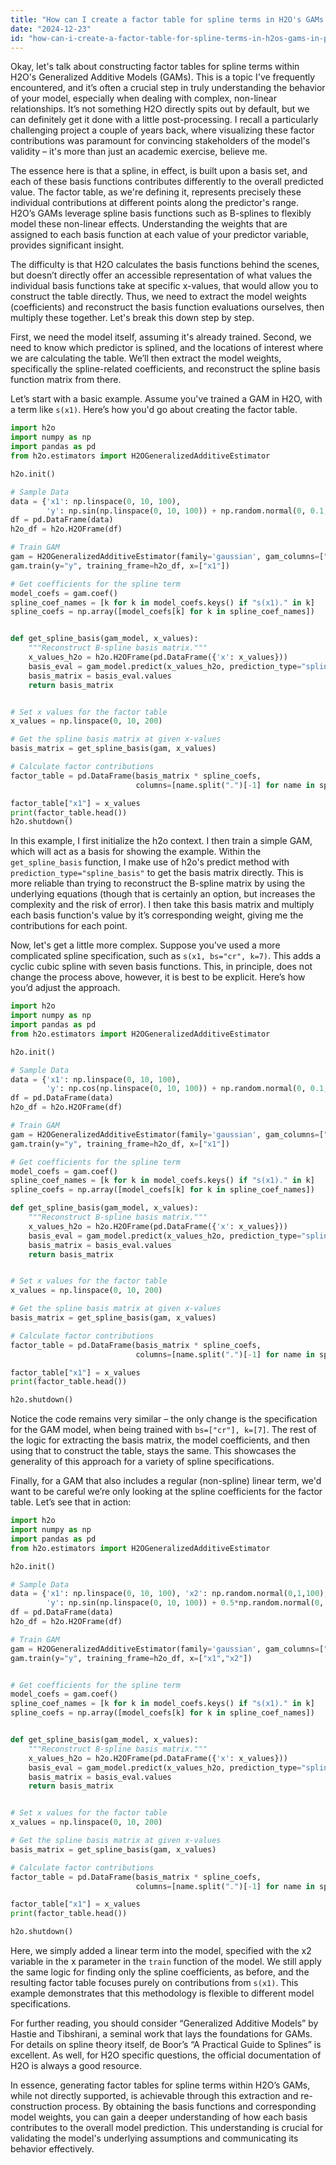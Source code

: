 ```yaml
---
title: "How can I create a factor table for spline terms in H2O's GAMs in Python?"
date: "2024-12-23"
id: "how-can-i-create-a-factor-table-for-spline-terms-in-h2os-gams-in-python"
---
```


Okay, let's talk about constructing factor tables for spline terms within H2O's Generalized Additive Models (GAMs). This is a topic I've frequently encountered, and it’s often a crucial step in truly understanding the behavior of your model, especially when dealing with complex, non-linear relationships. It’s not something H2O directly spits out by default, but we can definitely get it done with a little post-processing. I recall a particularly challenging project a couple of years back, where visualizing these factor contributions was paramount for convincing stakeholders of the model's validity – it's more than just an academic exercise, believe me.

The essence here is that a spline, in effect, is built upon a basis set, and each of these basis functions contributes differently to the overall predicted value. The factor table, as we're defining it, represents precisely these individual contributions at different points along the predictor's range. H2O’s GAMs leverage spline basis functions such as B-splines to flexibly model these non-linear effects. Understanding the weights that are assigned to each basis function at each value of your predictor variable, provides significant insight.

The difficulty is that H2O calculates the basis functions behind the scenes, but doesn’t directly offer an accessible representation of what values the individual basis functions take at specific x-values, that would allow you to construct the table directly. Thus, we need to extract the model weights (coefficients) and reconstruct the basis function evaluations ourselves, then multiply these together. Let's break this down step by step.

First, we need the model itself, assuming it's already trained. Second, we need to know which predictor is splined, and the locations of interest where we are calculating the table. We’ll then extract the model weights, specifically the spline-related coefficients, and reconstruct the spline basis function matrix from there.

Let’s start with a basic example. Assume you've trained a GAM in H2O, with a term like `s(x1)`. Here’s how you'd go about creating the factor table.

```python
import h2o
import numpy as np
import pandas as pd
from h2o.estimators import H2OGeneralizedAdditiveEstimator

h2o.init()

# Sample Data
data = {'x1': np.linspace(0, 10, 100),
        'y': np.sin(np.linspace(0, 10, 100)) + np.random.normal(0, 0.1, 100)}
df = pd.DataFrame(data)
h2o_df = h2o.H2OFrame(df)

# Train GAM
gam = H2OGeneralizedAdditiveEstimator(family='gaussian', gam_columns=["x1"], bs=["bs"])
gam.train(y="y", training_frame=h2o_df, x=["x1"])

# Get coefficients for the spline term
model_coefs = gam.coef()
spline_coef_names = [k for k in model_coefs.keys() if "s(x1)." in k]
spline_coefs = np.array([model_coefs[k] for k in spline_coef_names])


def get_spline_basis(gam_model, x_values):
    """Reconstruct B-spline basis matrix."""
    x_values_h2o = h2o.H2OFrame(pd.DataFrame({'x': x_values}))
    basis_eval = gam_model.predict(x_values_h2o, prediction_type="spline_basis").as_data_frame()
    basis_matrix = basis_eval.values
    return basis_matrix


# Set x values for the factor table
x_values = np.linspace(0, 10, 200)

# Get the spline basis matrix at given x-values
basis_matrix = get_spline_basis(gam, x_values)

# Calculate factor contributions
factor_table = pd.DataFrame(basis_matrix * spline_coefs,
                            columns=[name.split(".")[-1] for name in spline_coef_names])

factor_table["x1"] = x_values
print(factor_table.head())
h2o.shutdown()
```

In this example, I first initialize the h2o context. I then train a simple GAM, which will act as a basis for showing the example. Within the `get_spline_basis` function, I make use of h2o's predict method with `prediction_type="spline_basis"` to get the basis matrix directly. This is more reliable than trying to reconstruct the B-spline matrix by using the underlying equations (though that is certainly an option, but increases the complexity and the risk of error). I then take this basis matrix and multiply each basis function's value by it’s corresponding weight, giving me the contributions for each point.

Now, let's get a little more complex. Suppose you've used a more complicated spline specification, such as `s(x1, bs="cr", k=7)`. This adds a cyclic cubic spline with seven basis functions. This, in principle, does not change the process above, however, it is best to be explicit. Here’s how you’d adjust the approach.

```python
import h2o
import numpy as np
import pandas as pd
from h2o.estimators import H2OGeneralizedAdditiveEstimator

h2o.init()

# Sample Data
data = {'x1': np.linspace(0, 10, 100),
        'y': np.cos(np.linspace(0, 10, 100)) + np.random.normal(0, 0.1, 100)}
df = pd.DataFrame(data)
h2o_df = h2o.H2OFrame(df)

# Train GAM
gam = H2OGeneralizedAdditiveEstimator(family='gaussian', gam_columns=["x1"], bs=["cr"], k=[7])
gam.train(y="y", training_frame=h2o_df, x=["x1"])

# Get coefficients for the spline term
model_coefs = gam.coef()
spline_coef_names = [k for k in model_coefs.keys() if "s(x1)." in k]
spline_coefs = np.array([model_coefs[k] for k in spline_coef_names])

def get_spline_basis(gam_model, x_values):
    """Reconstruct B-spline basis matrix."""
    x_values_h2o = h2o.H2OFrame(pd.DataFrame({'x': x_values}))
    basis_eval = gam_model.predict(x_values_h2o, prediction_type="spline_basis").as_data_frame()
    basis_matrix = basis_eval.values
    return basis_matrix


# Set x values for the factor table
x_values = np.linspace(0, 10, 200)

# Get the spline basis matrix at given x-values
basis_matrix = get_spline_basis(gam, x_values)

# Calculate factor contributions
factor_table = pd.DataFrame(basis_matrix * spline_coefs,
                            columns=[name.split(".")[-1] for name in spline_coef_names])

factor_table["x1"] = x_values
print(factor_table.head())

h2o.shutdown()

```
Notice the code remains very similar – the only change is the specification for the GAM model, when being trained with `bs=["cr"], k=[7]`. The rest of the logic for extracting the basis matrix, the model coefficients, and then using that to construct the table, stays the same. This showcases the generality of this approach for a variety of spline specifications.

Finally, for a GAM that also includes a regular (non-spline) linear term, we'd want to be careful we’re only looking at the spline coefficients for the factor table. Let’s see that in action:

```python
import h2o
import numpy as np
import pandas as pd
from h2o.estimators import H2OGeneralizedAdditiveEstimator

h2o.init()

# Sample Data
data = {'x1': np.linspace(0, 10, 100), 'x2': np.random.normal(0,1,100),
        'y': np.sin(np.linspace(0, 10, 100)) + 0.5*np.random.normal(0, 0.1, 100)+data['x2']}
df = pd.DataFrame(data)
h2o_df = h2o.H2OFrame(df)

# Train GAM
gam = H2OGeneralizedAdditiveEstimator(family='gaussian', gam_columns=["x1"], bs=["bs"])
gam.train(y="y", training_frame=h2o_df, x=["x1","x2"])


# Get coefficients for the spline term
model_coefs = gam.coef()
spline_coef_names = [k for k in model_coefs.keys() if "s(x1)." in k]
spline_coefs = np.array([model_coefs[k] for k in spline_coef_names])


def get_spline_basis(gam_model, x_values):
    """Reconstruct B-spline basis matrix."""
    x_values_h2o = h2o.H2OFrame(pd.DataFrame({'x': x_values}))
    basis_eval = gam_model.predict(x_values_h2o, prediction_type="spline_basis").as_data_frame()
    basis_matrix = basis_eval.values
    return basis_matrix


# Set x values for the factor table
x_values = np.linspace(0, 10, 200)

# Get the spline basis matrix at given x-values
basis_matrix = get_spline_basis(gam, x_values)

# Calculate factor contributions
factor_table = pd.DataFrame(basis_matrix * spline_coefs,
                            columns=[name.split(".")[-1] for name in spline_coef_names])

factor_table["x1"] = x_values
print(factor_table.head())

h2o.shutdown()
```

Here, we simply added a linear term into the model, specified with the x2 variable in the x parameter in the `train` function of the model. We still apply the same logic for finding only the spline coefficients, as before, and the resulting factor table focuses purely on contributions from `s(x1)`. This example demonstrates that this methodology is flexible to different model specifications.

For further reading, you should consider “Generalized Additive Models” by Hastie and Tibshirani, a seminal work that lays the foundations for GAMs. For details on spline theory itself, de Boor’s “A Practical Guide to Splines” is excellent. As well, for H2O specific questions, the official documentation of H2O is always a good resource.

In essence, generating factor tables for spline terms within H2O’s GAMs, while not directly supported, is achievable through this extraction and re-construction process. By obtaining the basis functions and corresponding model weights, you can gain a deeper understanding of how each basis contributes to the overall model prediction. This understanding is crucial for validating the model's underlying assumptions and communicating its behavior effectively.
